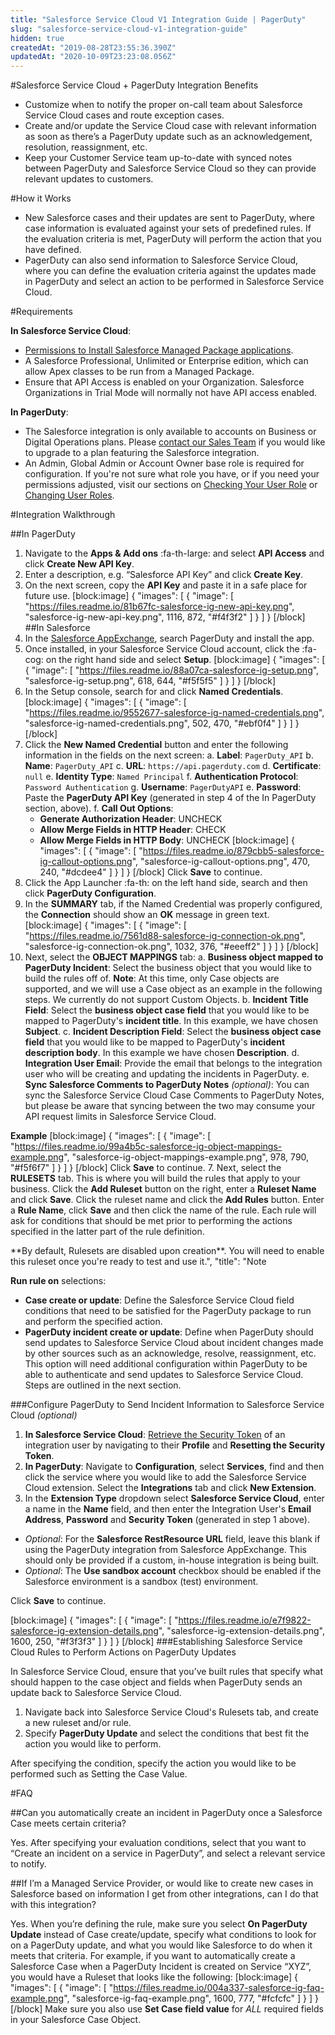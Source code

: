 ```yaml
---
title: "Salesforce Service Cloud V1 Integration Guide | PagerDuty"
slug: "salesforce-service-cloud-v1-integration-guide"
hidden: true
createdAt: "2019-08-28T23:55:36.390Z"
updatedAt: "2020-10-09T23:23:08.056Z"
---
```

#Salesforce Service Cloud + PagerDuty Integration Benefits

* Customize when to notify the proper on-call team about Salesforce Service Cloud cases and route exception cases.
* Create and/or update the Service Cloud case with relevant information as soon as there’s a PagerDuty update such as an acknowledgement, resolution, reassignment, etc.
* Keep your Customer Service team up-to-date with synced notes between PagerDuty and Salesforce Service Cloud so they can provide relevant updates to customers.

#How it Works

* New Salesforce cases and their updates are sent to PagerDuty, where case information is evaluated against your sets of predefined rules. If the evaluation criteria is met, PagerDuty will perform the action that you have defined. 
* PagerDuty can also send information to Salesforce Service Cloud, where you can define the evaluation criteria against the updates made in PagerDuty and select an action to be performed in Salesforce Service Cloud.

#Requirements

**In Salesforce Service Cloud**:
* [Permissions to Install Salesforce Managed Package applications](https://help.salesforce.com/articleView?id=managing_packages.htm&type=5).
* A Salesforce Professional, Unlimited or Enterprise edition, which can allow Apex classes to be run from a Managed Package.
* Ensure that API Access is enabled on your Organization. Salesforce Organizations in Trial Mode will normally not have API access enabled.

**In PagerDuty**:
* The Salesforce integration is only available to accounts on Business or Digital Operations plans. Please [contact our Sales Team](https://www.pagerduty.com/contact-sales/) if you would like to upgrade to a plan featuring the Salesforce integration.
* An Admin, Global Admin or Account Owner base role is required for configuration. If you're not sure what role you have, or if you need your permissions adjusted, visit our sections on [Checking Your User Role](https://support.pagerduty.com/v1/docs/user-roles#section-checking-your-user-role) or [Changing User Roles](https://support.pagerduty.com/docs/user-roles#section-changing-user-roles).

#Integration Walkthrough

##In PagerDuty

1. Navigate to the **Apps & Add ons** :fa-th-large: and select **API Access** and click **Create New API Key**.
3. Enter a description, e.g. “Salesforce API Key” and click **Create Key**.
4. On the next screen, copy the **API Key** and paste it in a safe place for future use. 
[block:image]
{
  "images": [
    {
      "image": [
        "https://files.readme.io/81b67fc-salesforce-ig-new-api-key.png",
        "salesforce-ig-new-api-key.png",
        1116,
        872,
        "#f4f3f2"
      ]
    }
  ]
}
[/block]
##In Salesforce 
1. In the [Salesforce AppExchange](https://appexchange.salesforce.com/), search PagerDuty and install the app.
2. Once installed, in your Salesforce Service Cloud account, click the :fa-cog: on the right hand side and select **Setup**. 
[block:image]
{
  "images": [
    {
      "image": [
        "https://files.readme.io/88a07ca-salesforce-ig-setup.png",
        "salesforce-ig-setup.png",
        618,
        644,
        "#f5f5f5"
      ]
    }
  ]
}
[/block]
2. In the Setup console, search for and click **Named Credentials**.
[block:image]
{
  "images": [
    {
      "image": [
        "https://files.readme.io/9552677-salesforce-ig-named-credentials.png",
        "salesforce-ig-named-credentials.png",
        502,
        470,
        "#ebf0f4"
      ]
    }
  ]
}
[/block]
3. Click the **New Named Credential** button and enter the following information in the fields on the next screen:
   a. **Label**: `PagerDuty_API`
   b. **Name**: `PagerDuty_API`
   c. **URL**: `https://api.pagerduty.com`
   d. **Certificate**: `null`
     e. **Identity Type**: `Named Principal`
    f. **Authentication Protocol**: `Password Authentication`
    g. **Username**: `PagerDutyAPI`
    e. **Password**: Paste the **PagerDuty API Key** (generated in step 4 of the In PagerDuty section, above).
    f. **Call Out Options**:
      * **Generate Authorization Header**: UNCHECK
      * **Allow Merge Fields in HTTP Header**: CHECK
      * **Allow Merge Fields in HTTP Body**: UNCHECK
[block:image]
{
  "images": [
    {
      "image": [
        "https://files.readme.io/879cbb5-salesforce-ig-callout-options.png",
        "salesforce-ig-callout-options.png",
        470,
        240,
        "#dcdee4"
      ]
    }
  ]
}
[/block]
Click **Save** to continue.
4. Click the App Launcher :fa-th: on the left hand side, search and then click **PagerDuty Configuration**.
5. In the **SUMMARY** tab, if the Named Credential was properly configured, the **Connection** should show an **OK** message in green text.
[block:image]
{
  "images": [
    {
      "image": [
        "https://files.readme.io/7561d88-salesforce-ig-connection-ok.png",
        "salesforce-ig-connection-ok.png",
        1032,
        376,
        "#eeeff2"
      ]
    }
  ]
}
[/block]
6. Next, select the **OBJECT MAPPINGS** tab:
    a. **Business object mapped to PagerDuty Incident**: Select the business object that you would like to build the rules off of. **Note**: At this time, only Case objects are supported, and we will use a Case object as an example in the following steps. We currently do not support Custom Objects.
    b. **Incident Title Field**: Select the **business object case field** that you would like to be mapped to PagerDuty's **incident title**. In this example, we have chosen **Subject**.
    c. **Incident Description Field**: Select the **business object case field** that you would like to be mapped to PagerDuty's **incident description body**. In this example we have chosen **Description**.
    d. **Integration User Email**: Provide the email that belongs to the integration user who will be creating and updating the incidents in PagerDuty.
    e. **Sync Salesforce Comments to PagerDuty Notes** *(optional)*: You can sync the Salesforce Service Cloud Case Comments to PagerDuty Notes, but please be aware that syncing between the two may consume your API request limits in Salesforce Service Cloud.

**Example**
[block:image]
{
  "images": [
    {
      "image": [
        "https://files.readme.io/99a4b5c-salesforce-ig-object-mappings-example.png",
        "salesforce-ig-object-mappings-example.png",
        978,
        790,
        "#f5f6f7"
      ]
    }
  ]
}
[/block]
Click **Save** to continue.
7. Next, select the **RULESETS** tab. This is where you will build the rules that apply to your business. Click the **Add Ruleset** button on the right, enter a **Ruleset Name** and click **Save**. Click the ruleset name and click the **Add Rules** button. Enter a **Rule Name**, click **Save** and then click the name of the rule. Each rule will ask for conditions that should be met prior to performing the actions specified in the latter part of the rule definition. 

<Callout type="info" title="Info">
**By default, Rulesets are disabled upon creation**. You will need to enable this ruleset once you're ready to test and use it.",
  "title": "Note
</Callout>


   **Run rule on** selections: 
   * **Case create or update**: Define the Salesforce Service Cloud field conditions that need to be satisfied for the PagerDuty package to run and perform the specified action.
   * **PagerDuty incident create or update**: Define when PagerDuty should send updates to Salesforce Service Cloud about incident changes made by other sources such as an acknowledge, resolve, reassignment, etc. This option will need additional configuration within PagerDuty to be able to authenticate and send updates to Salesforce Service Cloud. Steps are outlined in the next section.

###Configure PagerDuty to Send Incident Information to Salesforce Service Cloud *(optional)*

1. **In Salesforce Service Cloud**: [Retrieve the Security Token](https://help.salesforce.com/articleView?id=user_security_token.htm&type=5) of an integration user by navigating to their **Profile** and **Resetting the Security Token**.
2. **In PagerDuty**: Navigate to **Configuration**, select **Services**, find and then click the service where you would like to add the Salesforce Service Cloud extension. Select the **Integrations** tab and click **New Extension**.
3. In the **Extension Type** dropdown select **Salesforce Service Cloud**, enter a name in the **Name** field,  and then enter the Integration User's **Email Address**, **Password** and **Security Token** (generated in step 1 above). 

* *Optional*: For the **Salesforce RestResource URL** field, leave this blank if using the PagerDuty integration from Salesforce AppExchange. This should only be provided if a custom, in-house integration is being built.
* *Optional*: The **Use sandbox account** checkbox should be enabled if the Salesforce environment is a sandbox (test) environment.

Click **Save** to continue. 

[block:image]
{
  "images": [
    {
      "image": [
        "https://files.readme.io/e7f9822-salesforce-ig-extension-details.png",
        "salesforce-ig-extension-details.png",
        1600,
        250,
        "#f3f3f3"
      ]
    }
  ]
}
[/block]
###Establishing Salesforce Service Cloud Rules to Perform Actions on PagerDuty Updates

In Salesforce Service Cloud, ensure that you’ve built rules that specify what should happen to the case object and fields when PagerDuty sends an update back to Salesforce Service Cloud.

1. Navigate back into Salesforce Service Cloud's Rulesets tab, and create a new ruleset and/or rule.
2. Specify **PagerDuty Update** and select the conditions that best fit the action you would like to perform.

After specifying the condition, specify the action you would like to be performed such as Setting the Case Value.

#FAQ

##Can you automatically create an incident in PagerDuty once a Salesforce Case meets certain criteria?

Yes. After specifying your evaluation conditions, select that you want to “Create an incident on a service in PagerDuty”, and select a relevant service to notify.

##If I’m a Managed Service Provider, or would like to create new cases in Salesforce based on information I get from other integrations, can I do that with this integration?

Yes. When you’re defining the rule, make sure you select **On PagerDuty Update** instead of Case create/update, specify what conditions to look for on a PagerDuty update, and what you would like Salesforce to do when it meets that criteria. For example, if you want to automatically create a Salesforce Case when a PagerDuty Incident is created on Service “XYZ”, you would have a Ruleset that looks like the following:
[block:image]
{
  "images": [
    {
      "image": [
        "https://files.readme.io/004a337-salesforce-ig-faq-example.png",
        "salesforce-ig-faq-example.png",
        1600,
        777,
        "#fcfcfc"
      ]
    }
  ]
}
[/block]
Make sure you also use **Set Case field value** for *ALL* required fields in your Salesforce Case Object.